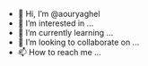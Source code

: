 - 👋 Hi, I’m @aouryaghel
- 👀 I’m interested in ...
- 🌱 I’m currently learning ...
- 💞️ I’m looking to collaborate on ...
- 📫 How to reach me ...

<!---
aouryaghel/aouryaghel is a ✨ special ✨ repository because its `README.md` (this file) appears on your GitHub profile.
You can click the Preview link to take a look at your changes.
--->
